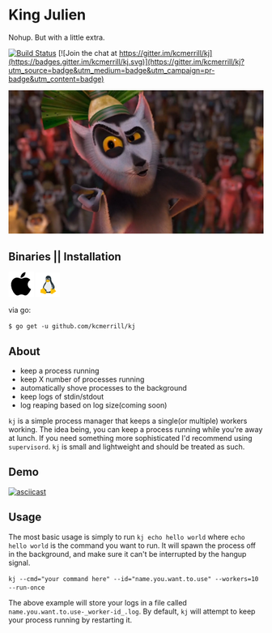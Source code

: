 # King Julien

Nohup. But with a little extra.

[![Build Status](https://travis-ci.org/kcmerrill/kj.svg?branch=master)](https://travis-ci.org/kcmerrill/kj) [![Join the chat at https://gitter.im/kcmerrill/kj](https://badges.gitter.im/kcmerrill/kj.svg)](https://gitter.im/kcmerrill/kj?utm_source=badge&utm_medium=badge&utm_campaign=pr-badge&utm_content=badge)

![kj](assets/king-julien.jpg "kj")

## Binaries || Installation

[![MacOSX](https://raw.githubusercontent.com/kcmerrill/go-dist/master/assets/apple_logo.png "Mac OSX")](http://go-dist.kcmerrill.com/kcmerrill/kj/mac/amd64) [![Linux](https://raw.githubusercontent.com/kcmerrill/go-dist/master/assets/linux_logo.png "Linux")](http://go-dist.kcmerrill.com/kcmerrill/kj/linux/amd64)

via go:

`$ go get -u github.com/kcmerrill/kj`

## About

* keep a process running
* keep X number of processes running
* automatically shove processes to the background
* keep logs of stdin/stdout
* log reaping based on log size(coming soon)

`kj` is a simple process manager that keeps a single(or multiple) workers working. The idea being, you can keep a process running while you're away at lunch. If you need something more sophisticated I'd recommend using `supervisord`. `kj` is small and lightweight and should be treated as such.

## Demo

[![asciicast](https://asciinema.org/a/113063.png)](https://asciinema.org/a/113063)

## Usage

The most basic usage is simply to run `kj echo hello world` where `echo hello world` is the command you want to run. It will spawn the process off in the background, and make sure it can't be interrupted by the hangup signal.

`kj --cmd="your command here" --id="name.you.want.to.use" --workers=10 --run-once`

The above example will store your logs in a file called `name.you.want.to.use-_worker-id_.log`. By default, `kj` will attempt to keep your process running by restarting it.